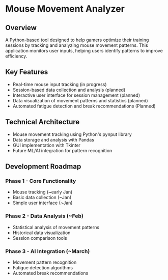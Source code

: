 # Mouse Movement Analyzer

## Overview
A Python-based tool designed to help gamers optimize their training sessions by tracking and analyzing mouse movement patterns. This application monitors user inputs, helping users identify patterns to improve efficiency.

## Key Features
- Real-time mouse input tracking (in progress)
- Session-based data collection and analysis (planned)
- Interactive user interface for session management (planned)
- Data visualization of movement patterns and statistics (planned)
- Automated fatigue detection and break recommendations (Planned)

## Technical Architecture
- Mouse movement tracking using Python's pynput library
- Data storage and analysis with Pandas
- GUI implementation with Tkinter
- Future ML/AI integration for pattern recognition


## Development Roadmap
### Phase 1 - Core Functionality
- Mouse tracking (~early Jan)
- Basic data collection (~Jan)
- Simple user interface (~Jan)

### Phase 2 - Data Analysis (~Feb)
- Statistical analysis of movement patterns
- Historical data visualization
- Session comparison tools

### Phase 3 - AI Integration (~March)
- Movement pattern recognition
- Fatigue detection algorithms
- Automated break recommendations
